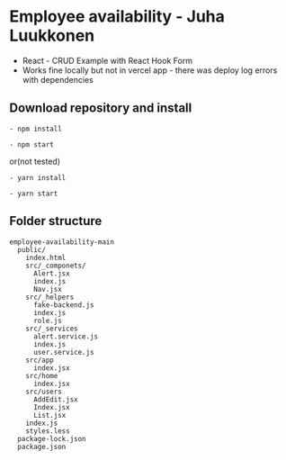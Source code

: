 # Employee availability - Juha Luukkonen

- React - CRUD Example with React Hook Form
- Works fine locally but not in vercel app - there was deploy log errors with dependencies

## Download repository and install
```
- npm install

- npm start
```
or(not tested)
```
- yarn install

- yarn start
```
## Folder structure
```
employee-availability-main
  public/
    index.html
    src/_componets/
      Alert.jsx
      index.js
      Nav.jsx
    src/_helpers
      fake-backend.js
      index.js
      role.js
    src/_services
      alert.service.js
      index.js
      user.service.js
    src/app
      index.jsx
    src/home
      index.jsx
    src/users
      AddEdit.jsx
      Index.jsx
      List.jsx
    index.js
    styles.less
  package-lock.json
  package.json
  
```
